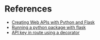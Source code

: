 # References

* [Creating Web APIs with Python and Flask](https://programminghistorian.org/en/lessons/creating-apis-with-python-and-flask)
* [Running a python package with
  flask](https://flask.palletsprojects.com/en/1.1.x/patterns/packages/)
* [API key in route using a
  decorator](https://coderwall.com/p/4qickw/require-an-api-key-for-a-route-in-flask-using-only-a-decorator)

